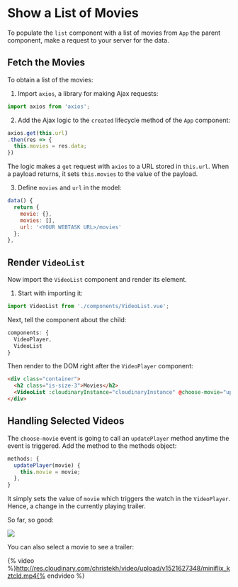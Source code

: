 # Show a List of Movies

To populate the `list` component with a list of movies from `App` the parent component, make a request to your server for the data.


## Fetch the Movies
To obtain a list of the movies:

1. Import `axios`, a library for making Ajax requests:

```js
import axios from 'axios';
```

2. Add the Ajax logic to the `created` lifecycle method of the `App` component:

```js
axios.get(this.url)
.then(res => {
  this.movies = res.data;
})
```

  The logic makes a `get` request with `axios` to a URL stored in `this.url`. When a payload returns, it sets `this.movies` to the value of the payload.

3. Define `movies` and `url` in the model:

```js
data() {
  return {
    movie: {},
    movies: [],
    url: '<YOUR WEBTASK URL>/movies'
  };
},
```

## Render `VideoList`

Now import the `VideoList` component and render its element.

1. Start with importing it:

```js
import VideoList from './components/VideoList.vue';
```

Next, tell the component about the child:

```js
components: {
  VideoPlayer,
  VideoList
}
```

Then render to the DOM right after the `VideoPlayer` component:

```html
<div class="container">
  <h2 class="is-size-3">Movies</h2>
  <VideoList :cloudinaryInstance="cloudinaryInstance" @choose-movie="updatePlayer" :movies="movies"></VideoList>
</div>
```

## Handling Selected Videos

The `choose-movie` event is going to call an `updatePlayer` method anytime the event is triggered. Add the method to the methods object:

```js
methods: {
  updatePlayer(movie) {
    this.movie = movie;
  },
}
```

It simply sets the value of `movie` which triggers the watch in the `VideoPlayer`. Hence, a change in the currently playing trailer.

So far, so good:

![](https://res.cloudinary.com/christekh/image/upload/v1521675173/Screen_Shot_2018-03-22_at_12.32.28_AM_pdjmtq.png)


You can also select a movie to see a trailer:

{% video %}http://res.cloudinary.com/christekh/video/upload/v1521627348/miniflix_kztcld.mp4{% endvideo %}